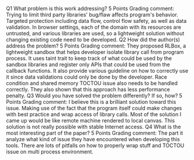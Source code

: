 Q1 What problem is this work addressing?
5 Points
Grading comment:
Trying to limit third party libraries' bug/flaw affects program's behavior. Targeted protection including data flow, control flow safety, as well as data validation. In browser settings, each of the domain with its resources are untrusted, and various libraries are used, so a lightweight solution without changing existing code need to be developed.
Q2 How did the author(s) address the problem?
5 Points
Grading comment:
They proposed RLBox, a lightweight sandbox that helps developer isolate library call from program process. It uses taint trait to keep track of what could be used by the sandbox libraries and register only APIs that could be used from the callback functions. It also provide various guideline on how to correctly use it since data validations could only be done by the developer. Race condition and shared memory TOCTOU issue also needs to be handled correctly. They also shown that this approach has less performance penalty.
Q3 Would you have solved the problem differently? If so, how?
5 Points
Grading comment:
I believe this is a brilliant solution toward this issue. Making use of the fact that the program itself could make changes with best practice and wrap access of library calls. Most of the solution I came up would be like remote machine rendered to local canvas. This solution is not really possible with stable Internet access.
Q4 What is the most interesting part of the paper?
5 Points
Grading comment:
The part it analyze what kind of issue they have encountered when developing this tools. There are lots of pitfalls on how to properly wrap stuff and TOCTOU issue on multi process environment.

